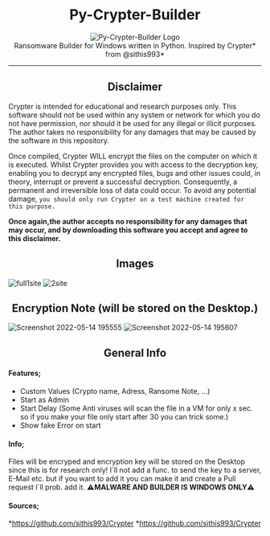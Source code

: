 <h1 align="center">Py-Crypter-Builder</h1>
<p align="center">
    <img src="Main/res/lock.svg" alt="Py-Crypter-Builder Logo"><br>
    Ransomware Builder for Windows written in Python.
    Inspired by Crypter* from @sithis993*
</p><hr>

<h2 align="center">Disclaimer</h2>
Crypter is intended for educational and research purposes only. This software should not be used within any system or network for which you do not have permission, nor should it be used for any illegal or illicit purposes. The author takes no responsibility for any damages that may be caused by the software in this repository.

Once compiled, Crypter WILL encrypt the files on the computer on which it is executed. Whilst Crypter provides you with access to the decryption key, enabling you to decrypt any encrypted files, bugs and other issues could, in theory, interrupt or prevent a successful decryption. Consequently, a permanent and irreversible loss of data could occur. To avoid any potential damage, ```you should only run Crypter on a test machine created for this purpose.```

**Once again,the author accepts no responsibility for any damages that may occur, and by downloading this software you accept and agree to this disclaimer.**

## <h2 align="center">Images</h2>
![full1site](https://user-images.githubusercontent.com/81589649/168443184-f48bd7ee-614c-4e53-93b5-b326131e6dd8.png)
![2site](https://user-images.githubusercontent.com/81589649/168443188-b370700f-ce22-4d1b-9631-edbdee84abd2.png)
## <h2 align="center">Encryption Note (will be stored on the Desktop.)</h2>
![Screenshot 2022-05-14 195555](https://user-images.githubusercontent.com/81589649/168443270-8c2a8d1e-1f1c-420e-93bc-b55cc6ffb86b.png)
![Screenshot 2022-05-14 195607](https://user-images.githubusercontent.com/81589649/168443272-79654f9a-c7c2-455f-a237-1dd8b2999076.png)

## <h2 align="center">General Info</h2>
#### Features;
- Custom Values (Crypto name, Adress, Ransome Note, ...)
- Start as Admin
- Start Delay (Some Anti viruses will scan the file in a VM for only x sec. so if you make your file only start after 30 you can trick some.)
- Show fake Error on start

#### Info;
Files will be encryped and encryption key will be stored on the Desktop since this is for research only! I´ll not add a func. to send the key to a server, E-Mail etc. but if you want to add it you can make it and create a Pull request I´ll prob. add it.
**⚠️MALWARE AND BUILDER IS WINDOWS ONLY⚠️**

#### Sources;
*https://github.com/sithis993/Crypter
*https://github.com/sithis993/Crypter
